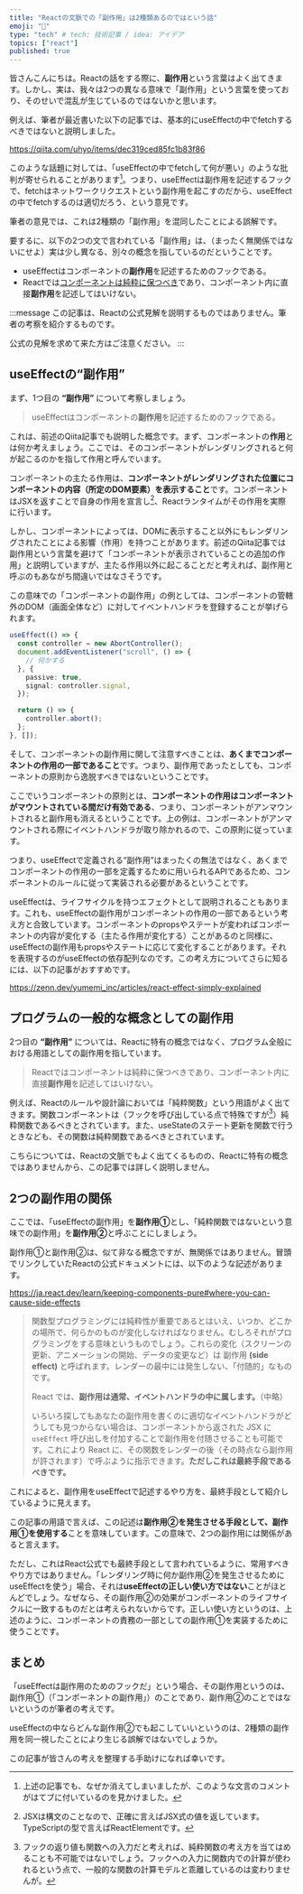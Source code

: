 ```yaml
---
title: "Reactの文脈での「副作用」は2種類あるのではという話"
emoji: "🧪"
type: "tech" # tech: 技術記事 / idea: アイデア
topics: ["react"]
published: true
---
```


皆さんこんにちは。Reactの話をする際に、**副作用**という言葉はよく出てきます。しかし、実は、我々は2つの異なる意味で「副作用」という言葉を使っており、そのせいで混乱が生じているのではないかと思います。

例えば、筆者が最近書いた以下の記事では、基本的にuseEffectの中でfetchするべきではないと説明しました。

https://qiita.com/uhyo/items/dec319ced85fc1b83f86

このような話題に対しては、「useEffectの中でfetchして何が悪い」のような批判が寄せられることがあります[^note_hatebu]。つまり、useEffectは副作用を記述するフックで、fetchはネットワークリクエストという副作用を起こすのだから、useEffectの中でfetchするのは適切だろう、という意見です。

[^note_hatebu]: 上述の記事でも、なぜか消えてしまいましたが、このような文言のコメントがはてブに付いているのを見かけました。

筆者の意見では、これは2種類の「副作用」を混同したことによる誤解です。

要するに、以下の2つの文で言われている「副作用」は、（まったく無関係ではないにせよ）実は少し異なる、別々の概念を指しているのだということです。

- useEffectはコンポーネントの**副作用**を記述するためのフックである。
- Reactでは[コンポーネントは純粋に保つべき](https://ja.react.dev/learn/keeping-components-pure)であり、コンポーネント内に直接**副作用**を記述してはいけない。

:::message
この記事は、Reactの公式見解を説明するものではありません。筆者の考察を紹介するものです。

公式の見解を求めて来た方はご注意ください。
:::

## useEffectの“副作用”

まず、1つ目の **“副作用”** について考察しましょう。

> useEffectはコンポーネントの**副作用**を記述するためのフックである。

これは、前述のQiita記事でも説明した概念です。まず、コンポーネントの**作用**とは何か考えましょう。ここでは、そのコンポーネントがレンダリングされると何が起こるのかを指して作用と呼んでいます。

コンポーネントの主たる作用は、**コンポーネントがレンダリングされた位置にコンポーネントの内容（所定のDOM要素）を表示すること**です。コンポーネントはJSXを返すことで自身の作用を宣言し[^note_jsx_expression]、Reactランタイムがその作用を実際に行います。

[^note_jsx_expression]: JSXは構文のことなので、正確に言えばJSX式の値を返しています。TypeScriptの型で言えばReactElementです。

しかし、コンポーネントによっては、DOMに表示すること以外にもレンダリングされたことによる影響（作用）を持つことがあります。前述のQiita記事では副作用という言葉を避けて「コンポーネントが表示されていることの追加の作用」と説明していますが、主たる作用以外に起こることだと考えれば、副作用と呼ぶのもあながち間違いではなさそうです。

この意味での「コンポーネントの副作用」の例としては、コンポーネントの管轄外のDOM（画面全体など）に対してイベントハンドラを登録することが挙げられます。

```ts
useEffect(() => {
  const controller = new AbortController();
  document.addEventListener("scroll", () => {
    // 何かする 
  }, {
    passive: true,
    signal: controller.signal,
  });

  return () => {
    controller.abort();
  };
}, []);
```

そして、コンポーネントの副作用に関して注意すべきことは、**あくまでコンポーネントの作用の一部であること**です。つまり、副作用であったとしても、コンポーネントの原則から逸脱すべきではないということです。

ここでいうコンポーネントの原則とは、**コンポーネントの作用はコンポーネントがマウントされている間だけ有効である**、つまり、コンポーネントがアンマウントされると副作用も消えるということです。上の例は、コンポーネントがアンマウントされる際にイベントハンドラが取り除かれるので、この原則に従っています。

つまり、useEffectで定義される“副作用”はまったくの無法ではなく、あくまでコンポーネントの作用の一部を定義するために用いられるAPIであるため、コンポーネントのルールに従って実装される必要があるということです。

useEffectは、ライフサイクルを持つエフェクトとして説明されることもあります。これも、useEffectの副作用がコンポーネントの作用の一部であるという考え方と合致しています。コンポーネントのpropsやステートが変わればコンポーネントの内容が変化する（主たる作用が変化する）ことがあるのと同様に、useEffectの副作用もpropsやステートに応じて変化することがあります。それを表現するのがuseEffectの依存配列なのです。この考え方についてさらに知るには、以下の記事がおすすめです。

https://zenn.dev/yumemi_inc/articles/react-effect-simply-explained

## プログラムの一般的な概念としての副作用

2つ目の **“副作用”** については、Reactに特有の概念ではなく、プログラム全般における用語としての副作用を指しています。

> Reactではコンポーネントは純粋に保つべきであり、コンポーネント内に直接**副作用**を記述してはいけない。

例えば、Reactのルールや設計論においては「純粋関数」という用語がよく出てきます。関数コンポーネントは（フックを呼び出している点で特殊ですが[^note_hooks]）純粋関数であるべきとされています。また、useStateのステート更新を関数で行うときなども、その関数は純粋関数であるべきとされています。

[^note_hooks]: フックの返り値も関数への入力だと考えれば、純粋関数の考え方を当てはめることも不可能ではないでしょう。フックへの入力に関数内での計算が使われるという点で、一般的な関数の計算モデルと乖離しているのは変わりませんが。

こちらについては、Reactの文脈でもよく出てくるものの、Reactに特有の概念ではありませんから、この記事では詳しく説明しません。

## 2つの副作用の関係

ここでは、「useEffectの副作用」を**副作用①**とし、「純粋関数ではないという意味での副作用」を**副作用②**と呼ぶことにしましょう。

副作用①と副作用②は、似て非なる概念ですが、無関係ではありません。冒頭でリンクしていたReactの公式ドキュメントには、以下のような記述があります。

https://ja.react.dev/learn/keeping-components-pure#where-you-can-cause-side-effects

> 関数型プログラミングには純粋性が重要であるとはいえ、いつか、どこかの場所で、何らかのものが変化しなければなりません。むしろそれがプログラミングをする意味というものでしょう。これらの変化（スクリーンの更新、アニメーションの開始、データの変更など）は 副作用 **(side effect)** と呼ばれます。レンダーの最中には発生しない、「付随的」なものです。
>
> React では、**副作用は通常、イベントハンドラの中に属します。**（中略） 
>
> いろいろ探してもあなたの副作用を書くのに適切なイベントハンドラがどうしても見つからない場合は、コンポーネントから返された JSX に `useEffect` 呼び出しを付加することで副作用を付随させることも可能です。これにより React に、その関数をレンダーの後（その時点なら副作用が許されます）で呼ぶように指示できます。**ただしこれは最終手段であるべきです。**

これによると、副作用をuseEffectで記述するやり方を、最終手段として紹介しているように見えます。

この記事の用語で言えば、この記述は**副作用②を発生させる手段として、副作用①を使用する**ことを意味しています。この意味で、2つの副作用には関係があると言えます。

ただし、これはReact公式でも最終手段として言われているように、常用すべきやり方ではありません。「レンダリング時に何か副作用②を発生させるためにuseEffectを使う」場合、それは**useEffectの正しい使い方ではない**ことがほとんどでしょう。なぜなら、その副作用②の効果がコンポーネントのライフサイクルに一致するものだとは考えられないからです。正しい使い方というのは、上述のように、コンポーネントの責務の一部としての副作用①を実装するために使うことです。

## まとめ

「useEffectは副作用のためのフックだ」という場合、その副作用というのは、副作用①（「コンポーネントの副作用」）のことであり、副作用②のことではないというのが筆者の考えです。

useEffectの中ならどんな副作用②でも起こしていいというのは、2種類の副作用を同一視したことにより生じる誤解ではないでしょうか。

この記事が皆さんの考えを整理する手助けになれば幸いです。
